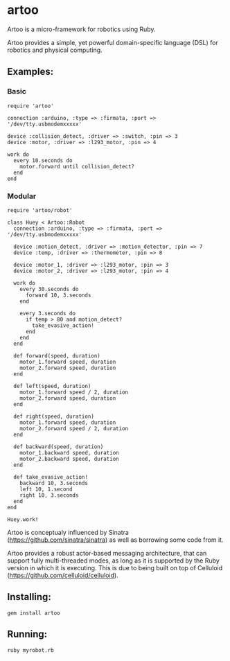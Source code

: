 # artoo

Artoo is a micro-framework for robotics using Ruby.

Artoo provides a simple, yet powerful domain-specific language (DSL) for robotics and physical computing.

## Examples:

### Basic

```
require 'artoo'

connection :arduino, :type => :firmata, :port => '/dev/tty.usbmodemxxxxx'

device :collision_detect, :driver => :switch, :pin => 3
device :motor, :driver => :l293_motor, :pin => 4
  
work do
  every 10.seconds do
    motor.forward until collision_detect?
  end
end
```

### Modular

```
require 'artoo/robot'
 
class Huey < Artoo::Robot
  connection :arduino, :type => :firmata, :port => '/dev/tty.usbmodemxxxxx'

  device :motion_detect, :driver => :motion_detector, :pin => 7
  device :temp, :driver => :thermometer, :pin => 8
  
  device :motor_1, :driver => :l293_motor, :pin => 3
  device :motor_2, :driver => :l293_motor, :pin => 4
  
  work do
    every 30.seconds do
      forward 10, 3.seconds
    end
    
    every 3.seconds do
      if temp > 80 and motion_detect?
        take_evasive_action!
      end
    end
  end
  
  def forward(speed, duration)
    motor_1.forward speed, duration
    motor_2.forward speed, duration
  end
  
  def left(speed, duration)
    motor_1.forward speed / 2, duration
    motor_2.forward speed, duration
  end
  
  def right(speed, duration)
    motor_1.forward speed, duration
    motor_2.forward speed / 2, duration
  end
  
  def backward(speed, duration)
    motor_1.backward speed, duration
    motor_2.backward speed, duration
  end
  
  def take_evasive_action!
    backward 10, 3.seconds
    left 10, 1.second
    right 10, 3.seconds
  end
end

Huey.work!
```

Artoo is conceptualy influenced by Sinatra (https://github.com/sinatra/sinatra) as well as borrowing some code from it.

Artoo provides a robust actor-based messaging architecture, that can support fully multi-threaded modes, as long as it is supported by the Ruby version in which it is executing. This is due to being built on top of Celluloid (https://github.com/celluloid/celluloid).

## Installing:

```
gem install artoo
```

## Running:

```
ruby myrobot.rb
```

